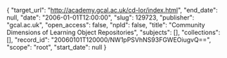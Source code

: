 {
  "target_url": "http://academy.gcal.ac.uk/cd-lor/index.html", 
  "end_date": null, 
  "date": "2006-01-01T12:00:00", 
  "slug": 129723, 
  "publisher": "gcal.ac.uk", 
  "open_access": false, 
  "npld": false, 
  "title": "Community Dimensions of Learning Object Repositories", 
  "subjects": [], 
  "collections": [], 
  "record_id": "20060101T120000/NW1pPSVhNS93FGWEOiugvQ==", 
  "scope": "root", 
  "start_date": null
}

